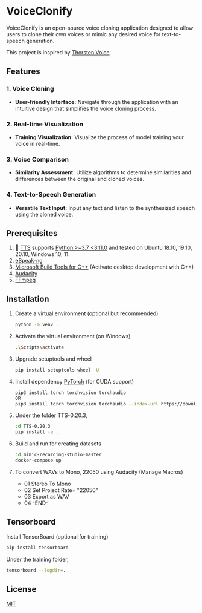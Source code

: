 # VoiceClonify

VoiceClonify is an open-source voice cloning application designed to allow users to clone their own voices or mimic any desired voice for text-to-speech generation.

This project is inspired by [Thorsten Voice](https://www.youtube.com/watch?v=bJjzSo_fOS8&ab_channel=Thorsten-Voice).

## Features

### 1. Voice Cloning

- **User-friendly Interface:** Navigate through the application with an intuitive design that simplifies the voice cloning process.

### 2. Real-time Visualization

- **Training Visualization:** Visualize the process of model training your voice in real-time.

### 3. Voice Comparison

- **Similarity Assessment:** Utilize algorithms to determine similarities and differences between the original and cloned voices.

### 4. Text-to-Speech Generation

- **Versatile Text Input:** Input any text and listen to the synthesized speech using the cloned voice.

## Prerequisites 

1. 🐸 [TTS](https://github.com/coqui-ai/TTS) supports [Python >=3.7 <3.11.0](https://www.python.org/downloads/) and tested on Ubuntu 18.10, 19.10, 20.10, Windows 10, 11.
2. [eSpeak-ng](https://github.com/espeak-ng/espeak-ng/releases/tag/1.51)
3. [Microsoft Build Tools for C++](https://visualstudio.microsoft.com/visual-cpp-build-tools/) (Activate desktop development with C++)
4. [Audacity](https://www.audacityteam.org/download/)
5. [FFmpeg](https://www.ffmpeg.org/download.html)

## Installation

1. Create a virtual environment (optional but recommended)
    ```bash
    python -m venv .
    ```

2. Activate the virtual environment (on Windows)
    ```bash
    .\Scripts\activate
    ```

3. Upgrade setuptools and wheel
    ```bash
    pip install setuptools wheel -U
    ```

4. Install dependency [PyTorch](https://pytorch.org/get-started/locally/) (for CUDA support)
    ```bash
    pip3 install torch torchvision torchaudio
    OR
    pip3 install torch torchvision torchaudio --index-url https://download.pytorch.org/whl/cu121
    ```

5. Under the folder TTS-0.20.3,
    ```bash
    cd TTS-0.20.3
    pip install -e .
    ```

6. Build and run for creating datasets
    ```bash
    cd mimic-recording-studio-master
    docker-compose up
    ```

7. To convert WAVs to Mono, 22050 using Audacity (Manage Macros)
    - 01 Stereo To Mono 
    - 02 Set Project Rate= "22050"
    - 03 Export as WAV
    - 04 -END-

## Tensorboard

Install TensorBoard (optional for training)
```bash
pip install tensorboard
```
Under the training folder,
```bash
tensorboard --logdir=.
```
## License
[MIT](https://choosealicense.com/licenses/mit/)